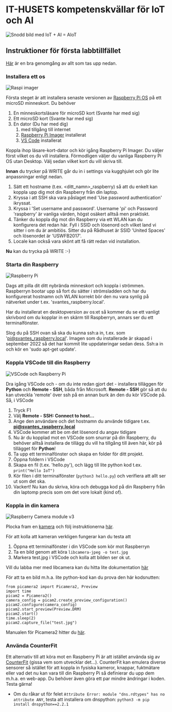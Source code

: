 # IT-HUSETS kompetenskvällar för IoT och AI

![Snodd bild med IoT + AI = AIoT](https://tm.shgstatic.com/prod/public/inline-images/AIoT.png)
## Instruktioner för första labbtillfället

[Här](https://youtu.be/YI772q5v3yI) är en bra genomgång av allt som tas upp nedan.

### Installera ett os

![Raspi imager](https://www.seeedstudio.com/blog/wp-content/uploads/2021/03/Screenshot-2021-03-22-at-11.49.41-AM.png)

Första steget är att installera senaste versionen av [Raspberry Pi OS](https://en.wikipedia.org/wiki/Raspberry_Pi_OS) på ett microSD minneskort. Du behöver 

1. En minneskortsläsare för microSD kort (Svante har med sig)
2. Ett microSD kort (Svante har med sig)
3. En dator (Du har med dig)
   1. med tillgång till internet 
   2. [Raspberry Pi Imager](https://www.raspberrypi.com/software/) installerat
   3. [VS Code](https://code.visualstudio.com/) installerat

Koppla ihop läsare-kort-dator och kör igång Raspberry Pi Imager. Du väljer först vilket os du vill installera. Förmodligen väljer du vanliga Raspberry Pi OS utan Desktop. Välj sedan vilket kort du vill skriva till. 

**Innan** du trycker på WRITE går du in i settings via kugghjulet och gör lite anpassningar enligt nedan. 

1. Sätt ett hostname (t.ex. <ditt_namn>_raspberry) så att du enkelt kan koppla upp dig mot din Raspberry från din laptop.
2. Kryssa i att SSH ska vara påslaget med 'Use password authentication' ikryssat.
4. Kryssa i 'Set username and password'. Username 'pi' och Password 'raspberry' är vanliga värden, högst osäkert alltså men praktiskt.
5. Tänker du koppla dig mot din Raspberry via ett WLAN kan du konfigurera det redan här. Fyll i SSID och lösenord och vilket land vi sitter i om du är ambitiös. Sitter du på Rådhuset är SSID 'United Spaces' och lösenordet är 'USWFB2017'.
6. Locale kan också vara skönt att få rätt redan vid installation.

**Nu** kan du trycka på WRITE :-)

### Starta din Raspberry

![Raspberry Pi](https://upload.wikimedia.org/wikipedia/commons/thumb/f/f1/Raspberry_Pi_4_Model_B_-_Side.jpg/1200px-Raspberry_Pi_4_Model_B_-_Side.jpg)

Dags att pilla dit ditt nybrända minneskort och koppla i strömmen. Raspberryn bootar upp så fort du sätter i strömsladden och har du konfigurerat hostnamn och WLAN korrekt bör den nu vara synlig på nätverket under t.ex. 'svantes_raspberry.local'.

 Har du installerat en desktopversion av os:et så kommer du se ett vanligt skrivbord om du kopplar in en skärm till Raspberryn, annars ser du ett terminalfönster. 

 Slog du på SSH ovan så ska du kunna ssh:a in, t.ex. som 'pi@svantes_raspberry.local'. Imagen som du installerade är skapad i september 2022 så det har kommit lite uppdateringar sedan dess. Ssh:a in och kör en 'sudo apt-get update'.

 ### Koppla VSCode till din Raspberry

 ![VSCode och Raspberry Pi](https://cdn-learn.adafruit.com/guides/images/000/003/187/medium800/rpi_vscode.png)

Dra igång VSCode och - om du inte redan gjort det - installera tilläggen för **Python** och **Remote - SSH**, båda från Microsoft. **Remote - SSH** gör så att du kan utveckla 'remote' över ssh på en annan burk än den du kör VSCode på. Så, i VSCode

1. Tryck F1
2. Välj **Remote - SSH: Connect to host...**
3. Ange den användare och det hostnamn du använde tidigare t.ex. **pi@svantes_raspberry.local**
4. VSCode kommer att be om det lösenord du angav tidigare
5. Nu är du kopplad mot en VSCode som snurrar på din Raspberry, du behöver alltså installera de tillägg du vill ha tillgång till även här, kör på tillägget för **Python**!
6. Ta upp ett terminalfönster och skapa en folder för ditt projekt.
7. Öppna foldern i VSCode
8. Skapa en fil (t.ex. 'hello.py'), och lägg till lite python kod t.ex. `print("Hello IoT")`
9. Kör filen i ditt terminalfönster (`python3 hello.py`) och verifiera att allt ser ut som det ska.
10. Vackert! Nu kan du skriva, köra och debugga kod på din Raspberry från din laptomp precis som om det vore lokalt (kind of). 

### Koppla in din kamera
![Raspberry Camera module v3](https://cdn.windowsreport.com/wp-content/uploads/2020/05/Raspberry-Pi-camera-not-detected.jpg)

Plocka fram en [kamera](https://www.raspberrypi.com/products/camera-module-3/) och följ instruktionerna [här](https://projects.raspberrypi.org/en/projects/getting-started-with-picamera/2).

För att kolla att kameran verkligen fungerar kan du testa att
1. Öppna ett terminalfönster i din VSCode som kör mot Raspberryn
2. Ta en bild genom att köra `libcamera-jpeg -o test.jpg`
3. Markera test.jpg i VSCode och kolla att bilden ser ok ut.

Vill du labba mer med libcamera kan du hitta lite dokumentation [här](https://www.raspberrypi.com/documentation/computers/camera_software.html)

För att ta en bild m.h.a. lite python-kod kan du prova den här kodsnutten: 
```
from picamera2 import Picamera2, Preview
import time
picam2 = Picamera2()
camera_config = picam2.create_preview_configuration()
picam2.configure(camera_config)
picam2.start_preview(Preview.DRM)
picam2.start()
time.sleep(2)
picam2.capture_file("test.jpg")
```

Manualen för Picamera2 hitter du [här](https://datasheets.raspberrypi.com/camera/picamera2-manual.pdf).

### Använda CounterFit

Ett alternativ till att köra mot en Raspberry Pi är att istället använda sig av [CounterFit](https://pypi.org/project/CounterFit/) (gissa vem som utvecklar det...). CounterFit kan emulera diverse sensorer så istället för att koppla in fysiska kameror, knappar, fuktmätare eller vad det nu kan vara till din Raspberry Pi så definierar du upp dem m.h.a. en web-app. Du behöver även göra ett par mindre ändringar i koden. Testa gärna! 
   
* Om du råkar ut för felet `Attribute Error: module "dns.rdtypes" has no attribute ANY`, testa att installera om dnspython: `python3 -m pip install dnspython==2.2.1`



